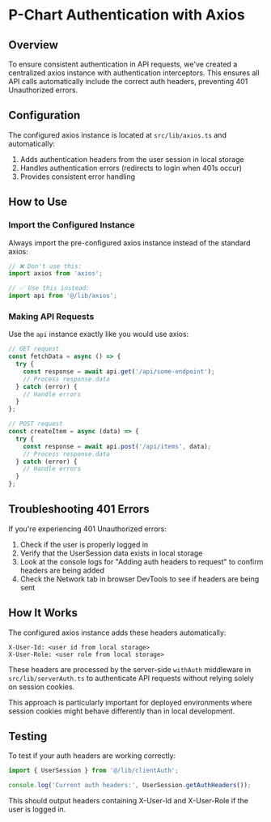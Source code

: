 # P-Chart Authentication with Axios

## Overview

To ensure consistent authentication in API requests, we've created a centralized axios instance with authentication interceptors. This ensures all API calls automatically include the correct auth headers, preventing 401 Unauthorized errors.

## Configuration

The configured axios instance is located at `src/lib/axios.ts` and automatically:

1. Adds authentication headers from the user session in local storage
2. Handles authentication errors (redirects to login when 401s occur)
3. Provides consistent error handling

## How to Use

### Import the Configured Instance

Always import the pre-configured axios instance instead of the standard axios:

```javascript
// ❌ Don't use this:
import axios from 'axios';

// ✅ Use this instead:
import api from '@/lib/axios';
```

### Making API Requests

Use the `api` instance exactly like you would use axios:

```javascript
// GET request
const fetchData = async () => {
  try {
    const response = await api.get('/api/some-endpoint');
    // Process response.data
  } catch (error) {
    // Handle errors
  }
};

// POST request
const createItem = async (data) => {
  try {
    const response = await api.post('/api/items', data);
    // Process response.data
  } catch (error) {
    // Handle errors
  }
};
```

## Troubleshooting 401 Errors

If you're experiencing 401 Unauthorized errors:

1. Check if the user is properly logged in
2. Verify that the UserSession data exists in local storage
3. Look at the console logs for "Adding auth headers to request" to confirm headers are being added
4. Check the Network tab in browser DevTools to see if headers are being sent

## How It Works

The configured axios instance adds these headers automatically:

```
X-User-Id: <user id from local storage>
X-User-Role: <user role from local storage>
```

These headers are processed by the server-side `withAuth` middleware in `src/lib/serverAuth.ts` to authenticate API requests without relying solely on session cookies.

This approach is particularly important for deployed environments where session cookies might behave differently than in local development.

## Testing

To test if your auth headers are working correctly:

```javascript
import { UserSession } from '@/lib/clientAuth';

console.log('Current auth headers:', UserSession.getAuthHeaders());
```

This should output headers containing X-User-Id and X-User-Role if the user is logged in. 